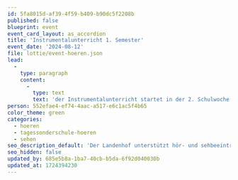 ```yaml
---
id: 5fa8015d-af39-4f59-b409-b90dc5f2208b
published: false
blueprint: event
event_card_layout: as_accordion
title: 'Instrumentalunterricht 1. Semester'
event_date: '2024-08-12'
file: lottie/event-hoeren.json
lead:
  -
    type: paragraph
    content:
      -
        type: text
        text: 'der Instrumentalunterricht startet in der 2. Schulwoche nach den Sommerferien'
person: 552efae4-ef74-4aac-a517-e6c1ac5f4b65
color_theme: green
categories:
  - hoeren
  - tagessonderschule-hoeren
  - sehen
seo_description_default: 'Der Landenhof unterstützt hör- und sehbeeinträchtigte Kinder & Jugendliche in ihrem selbstbestimmten Leben durch Förderung ihrer Fähigkeiten & Entwicklung'
seo_hidden: false
updated_by: 685e5b8a-1ba7-40cb-b5da-6f92d040030b
updated_at: 1724394230
---
```

